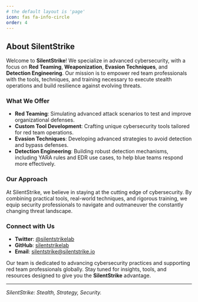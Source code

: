 ```yaml
---
# the default layout is 'page'
icon: fas fa-info-circle
order: 4
---
```


## About SilentStrike

Welcome to **SilentStrike**! We specialize in advanced cybersecurity, with a focus on **Red Teaming**, **Weaponization**, **Evasion Techniques**, and **Detection Engineering**. Our mission is to empower red team professionals with the tools, techniques, and training necessary to execute stealth operations and build resilience against evolving threats.

### What We Offer

- **Red Teaming**: Simulating advanced attack scenarios to test and improve organizational defenses.
- **Custom Tool Development**: Crafting unique cybersecurity tools tailored for red team operations.
- **Evasion Techniques**: Developing advanced strategies to avoid detection and bypass defenses.
- **Detection Engineering**: Building robust detection mechanisms, including YARA rules and EDR use cases, to help blue teams respond more effectively.

### Our Approach

At SilentStrike, we believe in staying at the cutting edge of cybersecurity. By combining practical tools, real-world techniques, and rigorous training, we equip security professionals to navigate and outmaneuver the constantly changing threat landscape.

### Connect with Us

- **Twitter**: [@silentstrikelab](https://twitter.com/silentstrikelab)
- **GitHub**: [silentstrikelab](https://github.com/silentstrikelab)
- **Email**: [silentstrike@silentstrike.io](mailto:silentstrike@silentstrike.io)

Our team is dedicated to advancing cybersecurity practices and supporting red team professionals globally. Stay tuned for insights, tools, and resources designed to give you the **SilentStrike** advantage.

---

*SilentStrike: Stealth, Strategy, Security.*
